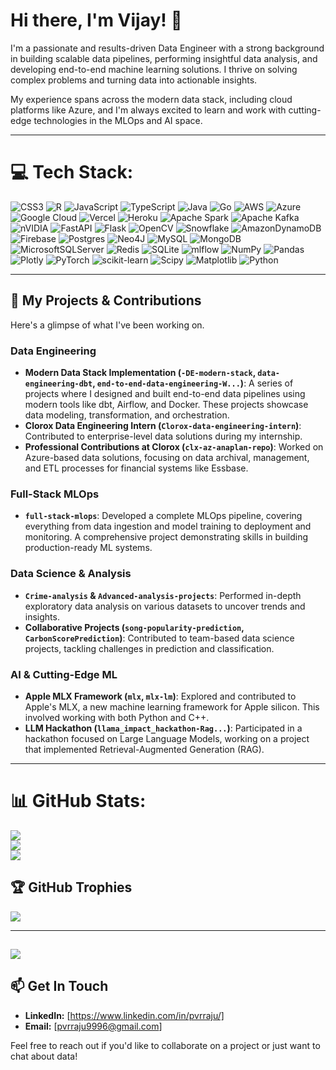 # Hi there, I'm Vijay! 👋

I'm a passionate and results-driven Data Engineer with a strong background in building scalable data pipelines, performing insightful data analysis, and developing end-to-end machine learning solutions. I thrive on solving complex problems and turning data into actionable insights.

My experience spans across the modern data stack, including cloud platforms like Azure, and I'm always excited to learn and work with cutting-edge technologies in the MLOps and AI space.

---

# 💻 Tech Stack:
![CSS3](https://img.shields.io/badge/css3-%231572B6.svg?style=flat&logo=css3&logoColor=white) ![R](https://img.shields.io/badge/r-%23276DC3.svg?style=flat&logo=r&logoColor=white) ![JavaScript](https://img.shields.io/badge/javascript-%23323330.svg?style=flat&logo=javascript&logoColor=%23F7DF1E) ![TypeScript](https://img.shields.io/badge/typescript-%23007ACC.svg?style=flat&logo=typescript&logoColor=white) ![Java](https://img.shields.io/badge/java-%23ED8B00.svg?style=flat&logo=openjdk&logoColor=white) ![Go](https://img.shields.io/badge/go-%2300ADD8.svg?style=flat&logo=go&logoColor=white) ![AWS](https://img.shields.io/badge/AWS-%23FF9900.svg?style=flat&logo=amazon-aws&logoColor=white) ![Azure](https://img.shields.io/badge/azure-%230072C6.svg?style=flat&logo=microsoftazure&logoColor=white) ![Google Cloud](https://img.shields.io/badge/GoogleCloud-%234285F4.svg?style=flat&logo=google-cloud&logoColor=white) ![Vercel](https://img.shields.io/badge/vercel-%23000000.svg?style=flat&logo=vercel&logoColor=white) ![Heroku](https://img.shields.io/badge/heroku-%23430098.svg?style=flat&logo=heroku&logoColor=white) ![Apache Spark](https://img.shields.io/badge/Apache%20Spark-FDEE21?style=flat&logo=apachespark&logoColor=black) ![Apache Kafka](https://img.shields.io/badge/Apache%20Kafka-000?style=flat&logo=apachekafka) ![nVIDIA](https://img.shields.io/badge/cuda-000000.svg?style=flat&logo=nVIDIA&logoColor=green) ![FastAPI](https://img.shields.io/badge/FastAPI-005571?style=flat&logo=fastapi) ![Flask](https://img.shields.io/badge/flask-%23000.svg?style=flat&logo=flask&logoColor=white) ![OpenCV](https://img.shields.io/badge/opencv-%23white.svg?style=flat&logo=opencv&logoColor=white) ![Snowflake](https://img.shields.io/badge/snowflake-%2329B5E8.svg?style=flat&logo=snowflake&logoColor=white) ![AmazonDynamoDB](https://img.shields.io/badge/Amazon%20DynamoDB-4053D6?style=flat&logo=Amazon%20DynamoDB&logoColor=white) ![Firebase](https://img.shields.io/badge/firebase-a08021?style=flat&logo=firebase&logoColor=ffcd34) ![Postgres](https://img.shields.io/badge/postgres-%23316192.svg?style=flat&logo=postgresql&logoColor=white) ![Neo4J](https://img.shields.io/badge/Neo4j-008CC1?style=flat&logo=neo4j&logoColor=white) ![MySQL](https://img.shields.io/badge/mysql-4479A1.svg?style=flat&logo=mysql&logoColor=white) ![MongoDB](https://img.shields.io/badge/MongoDB-%234ea94b.svg?style=flat&logo=mongodb&logoColor=white) ![MicrosoftSQLServer](https://img.shields.io/badge/Microsoft%20SQL%20Server-CC2927?style=flat&logo=microsoft%20sql%20server&logoColor=white) ![Redis](https://img.shields.io/badge/redis-%23DD0031.svg?style=flat&logo=redis&logoColor=white) ![SQLite](https://img.shields.io/badge/sqlite-%2307405e.svg?style=flat&logo=sqlite&logoColor=white) ![mlflow](https://img.shields.io/badge/mlflow-%23d9ead3.svg?style=flat&logo=numpy&logoColor=blue) ![NumPy](https://img.shields.io/badge/numpy-%23013243.svg?style=flat&logo=numpy&logoColor=white) ![Pandas](https://img.shields.io/badge/pandas-%23150458.svg?style=flat&logo=pandas&logoColor=white) ![Plotly](https://img.shields.io/badge/Plotly-%233F4F75.svg?style=flat&logo=plotly&logoColor=white) ![PyTorch](https://img.shields.io/badge/PyTorch-%23EE4C2C.svg?style=flat&logo=PyTorch&logoColor=white) ![scikit-learn](https://img.shields.io/badge/scikit--learn-%23F7931E.svg?style=flat&logo=scikit-learn&logoColor=white) ![Scipy](https://img.shields.io/badge/SciPy-%230C55A5.svg?style=flat&logo=scipy&logoColor=%white) ![Matplotlib](https://img.shields.io/badge/Matplotlib-%23ffffff.svg?style=flat&logo=Matplotlib&logoColor=black) ![Python](https://img.shields.io/badge/python-3670A0?style=flat&logo=python&logoColor=ffdd54)

---

## 🚀 My Projects & Contributions

Here's a glimpse of what I've been working on.

### Data Engineering
- **Modern Data Stack Implementation (`-DE-modern-stack`, `data-engineering-dbt`, `end-to-end-data-engineering-W...`)**: A series of projects where I designed and built end-to-end data pipelines using modern tools like dbt, Airflow, and Docker. These projects showcase data modeling, transformation, and orchestration.
- **Clorox Data Engineering Intern (`Clorox-data-engineering-intern`)**: Contributed to enterprise-level data solutions during my internship.
- **Professional Contributions at Clorox (`clx-az-anaplan-repo`)**: Worked on Azure-based data solutions, focusing on data archival, management, and ETL processes for financial systems like Essbase.

### Full-Stack MLOps
- **`full-stack-mlops`**: Developed a complete MLOps pipeline, covering everything from data ingestion and model training to deployment and monitoring. A comprehensive project demonstrating skills in building production-ready ML systems.

### Data Science & Analysis
- **`Crime-analysis` & `Advanced-analysis-projects`**: Performed in-depth exploratory data analysis on various datasets to uncover trends and insights.
- **Collaborative Projects (`song-popularity-prediction`, `CarbonScorePrediction`)**: Contributed to team-based data science projects, tackling challenges in prediction and classification.

### AI & Cutting-Edge ML
- **Apple MLX Framework (`mlx`, `mlx-lm`)**: Explored and contributed to Apple's MLX, a new machine learning framework for Apple silicon. This involved working with both Python and C++.
- **LLM Hackathon (`llama_impact_hackathon-Rag...`)**: Participated in a hackathon focused on Large Language Models, working on a project that implemented Retrieval-Augmented Generation (RAG).

---

# 📊 GitHub Stats:
![](https://github-readme-stats.vercel.app/api?username=pvrraju&theme=dark&hide_border=false&include_all_commits=true&count_private=true)<br/>
![](https://nirzak-streak-stats.vercel.app/?user=pvrraju&theme=dark&hide_border=false)<br/>
![](https://github-readme-stats.vercel.app/api/top-langs/?username=pvrraju&theme=dark&hide_border=false&include_all_commits=true&count_private=true&layout=compact)


## 🏆 GitHub Trophies
![](https://github-profile-trophy.vercel.app/?username=pvrraju&theme=neon&no-frame=false&no-bg=false&margin-w=4)

---
[![](https://visitcount.itsvg.in/api?id=pvrraju&icon=0&color=0)](https://visitcount.itsvg.in)
---

## 📫 Get In Touch

<!-- Update these with your actual links -->
- **LinkedIn:** [https://www.linkedin.com/in/pvrraju/]
- **Email:** [pvrraju9996@gmail.com]

Feel free to reach out if you'd like to collaborate on a project or just want to chat about data! 

